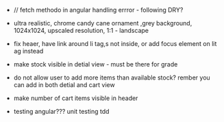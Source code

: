 -   // fetch methodo in angular handling errror - following DRY?

-   ultra realistic, chrome candy cane ornament ,grey background, 1024x1024, upscaled resolution, 1:1 - landscape

-   fix heaer, have link around li tag,s not inside, or add focus element on lit ag instead

-   make stock visible in detial view - must be there for grade
-   do not allow user to add more items than available stock? rember you can add in both detial and cart view
-   make number of cart items visible in header
-   testing angular??? unit testing tdd
